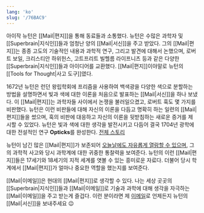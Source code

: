 ```yaml
---
lang: 'ko'
slug: '/76BAC9'
---
```


아이작 뉴턴은 [[Mail|편지]]을 통해 동료들과 소통했다.
뉴턴은 수많은 과학자 및 [[Superbrain|지식인]]들과 엄청난 양의 [[Mail|서신]]을 주고 받았다.
그의 [[Mail|편지]]는 종종 고도의 기술적인 내용과 과학적 연구, 그리고 발견에 대해서 논했으며,
로버트 보일, 크리스티안 하위헌스, 고트프리트 빌헬름 라이프니츠 등과 같은
다양한 [[Superbrain|지식인]]들과 아이디어를 교환했다.
[[Mail|편지]]이야말로 뉴턴의 [[Tools for Thought|사고 도구]]였다.

1672년 뉴턴은 런던 왕립학회에 프리즘을 사용하여 백색광을 다양한 색으로 분할하는 방법을 설명하면서 빛과 색에 대한 이론을 처음으로 발표하는 [[Mail|서신]]을 하나 보냈다.
이 [[Mail|편지]]는 과학자들 사이에서 논쟁을 불러일으켰고, 로버트 훅도 몇 가지를 비판했다.
뉴턴은 이런 비판들에 대해 자신의 이론을 다듬고 명확히 하는 일련의 [[Mail|편지]]들을 썼으며,
훅의 비판에 대응하고 자신의 이론을 뒷받침하는 새로운 증거를 제시할 수 있었다.
뉴턴은 빛과 색에 대한 생각을 발전시키고 다듬어 결국 1704년 광학에 대한 전설적인 연구 **Opticks**를 완성한다. [전체 스토리](https://doi.org/10.1098/rsta.2014.0213)

뉴턴이 남긴 많은 [[Mail|편지]]가 보존되어 [오늘날에도 자유롭게 열람할 수 있으며](https://www.newtonproject.ox.ac.uk/texts/correspondence/all), 그의 과학적 사고와 당시 과학계에 대한 귀중한 통찰력을 보여준다. 뉴턴의 이런 [[Mail|편지]]들은 17세기와 18세기의 지적 세계를 엿볼 수 있는 흥미로운 자료다. 더불어 당시 학계에서 [[Mail|편지]]가 얼마나 중요한 역할을 했는지를 보여준다.

[[Mail|이메일]]은 현대의 [[Mail|편지]]로 생각할 수 있다. 나는 세상 곳곳의 [[Superbrain|지식인]]들과 [[Mail|이메일]]로 기술과 과학에 대해 생각을 자극하는 [[Mail|이메일]]을 주고 받는게 즐겁다. 이런 분이라면 제 [이메일](https://mailhide.io/e/IXndXpED)로 언제든지 뉴턴의 [[Mail|서신]]을 보내주세요 😉
